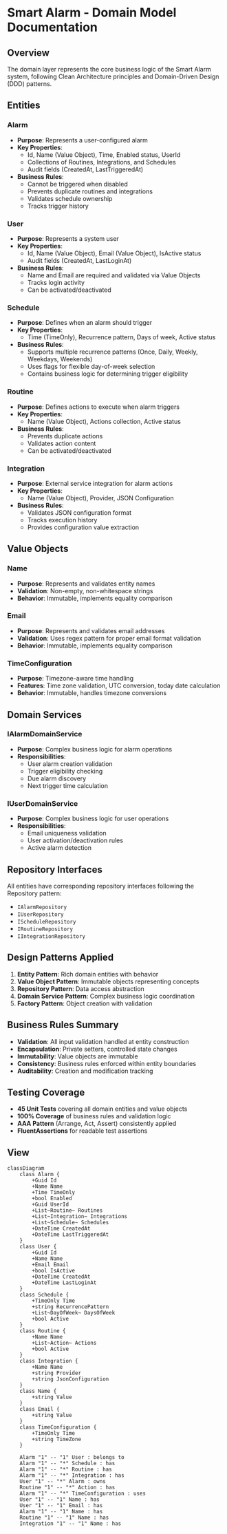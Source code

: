 # Smart Alarm - Domain Model Documentation

## Overview

The domain layer represents the core business logic of the Smart Alarm system, following Clean Architecture principles and Domain-Driven Design (DDD) patterns.

## Entities

### Alarm

- **Purpose**: Represents a user-configured alarm
- **Key Properties**:
  - Id, Name (Value Object), Time, Enabled status, UserId
  - Collections of Routines, Integrations, and Schedules
  - Audit fields (CreatedAt, LastTriggeredAt)
- **Business Rules**:
  - Cannot be triggered when disabled
  - Prevents duplicate routines and integrations
  - Validates schedule ownership
  - Tracks trigger history

### User

- **Purpose**: Represents a system user
- **Key Properties**:
  - Id, Name (Value Object), Email (Value Object), IsActive status
  - Audit fields (CreatedAt, LastLoginAt)
- **Business Rules**:
  - Name and Email are required and validated via Value Objects
  - Tracks login activity
  - Can be activated/deactivated

### Schedule

- **Purpose**: Defines when an alarm should trigger
- **Key Properties**:
  - Time (TimeOnly), Recurrence pattern, Days of week, Active status
- **Business Rules**:
  - Supports multiple recurrence patterns (Once, Daily, Weekly, Weekdays, Weekends)
  - Uses flags for flexible day-of-week selection
  - Contains business logic for determining trigger eligibility

### Routine

- **Purpose**: Defines actions to execute when alarm triggers
- **Key Properties**:
  - Name (Value Object), Actions collection, Active status
- **Business Rules**:
  - Prevents duplicate actions
  - Validates action content
  - Can be activated/deactivated

### Integration

- **Purpose**: External service integration for alarm actions
- **Key Properties**:
  - Name (Value Object), Provider, JSON Configuration
- **Business Rules**:
  - Validates JSON configuration format
  - Tracks execution history
  - Provides configuration value extraction

## Value Objects

### Name

- **Purpose**: Represents and validates entity names
- **Validation**: Non-empty, non-whitespace strings
- **Behavior**: Immutable, implements equality comparison

### Email

- **Purpose**: Represents and validates email addresses
- **Validation**: Uses regex pattern for proper email format validation
- **Behavior**: Immutable, implements equality comparison

### TimeConfiguration

- **Purpose**: Timezone-aware time handling
- **Features**: Time zone validation, UTC conversion, today date calculation
- **Behavior**: Immutable, handles timezone conversions

## Domain Services

### IAlarmDomainService

- **Purpose**: Complex business logic for alarm operations
- **Responsibilities**:
  - User alarm creation validation
  - Trigger eligibility checking
  - Due alarm discovery
  - Next trigger time calculation

### IUserDomainService

- **Purpose**: Complex business logic for user operations
- **Responsibilities**:
  - Email uniqueness validation
  - User activation/deactivation rules
  - Active alarm detection

## Repository Interfaces

All entities have corresponding repository interfaces following the Repository pattern:

- `IAlarmRepository`
- `IUserRepository`
- `IScheduleRepository`
- `IRoutineRepository`
- `IIntegrationRepository`

## Design Patterns Applied

1. **Entity Pattern**: Rich domain entities with behavior
2. **Value Object Pattern**: Immutable objects representing concepts
3. **Repository Pattern**: Data access abstraction
4. **Domain Service Pattern**: Complex business logic coordination
5. **Factory Pattern**: Object creation with validation

## Business Rules Summary

- **Validation**: All input validation handled at entity construction
- **Encapsulation**: Private setters, controlled state changes
- **Immutability**: Value objects are immutable
- **Consistency**: Business rules enforced within entity boundaries
- **Auditability**: Creation and modification tracking

## Testing Coverage

- **45 Unit Tests** covering all domain entities and value objects
- **100% Coverage** of business rules and validation logic
- **AAA Pattern** (Arrange, Act, Assert) consistently applied
- **FluentAssertions** for readable test assertions

## View

```mermaid
classDiagram
    class Alarm {
        +Guid Id
        +Name Name
        +Time TimeOnly
        +bool Enabled
        +Guid UserId
        +List~Routine~ Routines
        +List~Integration~ Integrations
        +List~Schedule~ Schedules
        +DateTime CreatedAt
        +DateTime LastTriggeredAt
    }
    class User {
        +Guid Id
        +Name Name
        +Email Email
        +bool IsActive
        +DateTime CreatedAt
        +DateTime LastLoginAt
    }
    class Schedule {
        +TimeOnly Time
        +string RecurrencePattern
        +List~DayOfWeek~ DaysOfWeek
        +bool Active
    }
    class Routine {
        +Name Name
        +List~Action~ Actions
        +bool Active
    }
    class Integration {
        +Name Name
        +string Provider
        +string JsonConfiguration
    }
    class Name {
        +string Value
    }
    class Email {
        +string Value
    }
    class TimeConfiguration {
        +TimeOnly Time
        +string TimeZone
    }

    Alarm "1" -- "1" User : belongs to
    Alarm "1" -- "*" Schedule : has
    Alarm "1" -- "*" Routine : has
    Alarm "1" -- "*" Integration : has
    User "1" -- "*" Alarm : owns
    Routine "1" -- "*" Action : has
    Alarm "1" -- "*" TimeConfiguration : uses
    User "1" -- "1" Name : has
    User "1" -- "1" Email : has
    Alarm "1" -- "1" Name : has
    Routine "1" -- "1" Name : has
    Integration "1" -- "1" Name : has
```
